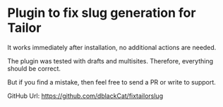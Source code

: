 # Plugin to fix slug generation for Tailor

It works immediately after installation, no additional actions are needed.

The plugin was tested with drafts and multisites. Therefore, everything should be correct.

But if you find a mistake, then feel free to send a PR or write to support.

GitHub Url: https://github.com/dblackCat/fixtailorslug

